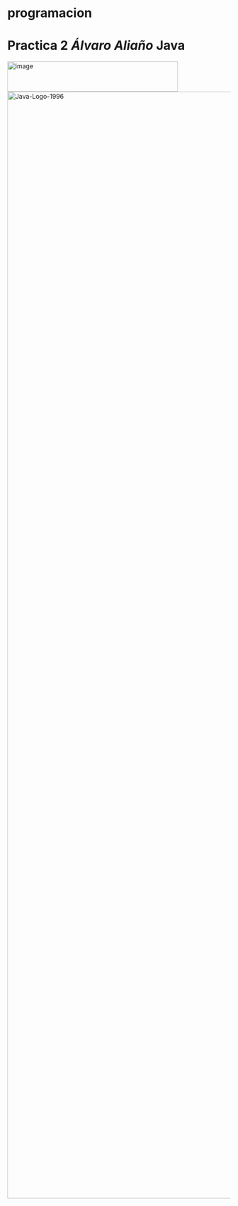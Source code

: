 # programacion
# **Practica 2** *Álvaro Aliaño* **Java**
<img width="385" height="68" alt="image" src="https://github.com/user-attachments/assets/a6d001e1-6c4f-4575-b23c-e148f6f20e6e" />
<img width="3962" height="2492" alt="Java-Logo-1996" src="https://github.com/user-attachments/assets/1b6f44d8-3752-4eba-b486-06115cd0a316" />
